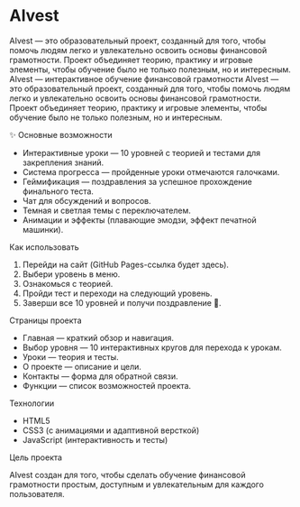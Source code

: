 # AIvest
AIvest — это образовательный проект, созданный для того, чтобы помочь людям легко и увлекательно освоить основы финансовой грамотности. Проект объединяет теорию, практику и игровые элементы, чтобы обучение было не только полезным, но и интересным.
AIvest — интерактивное обучение финансовой грамотности
AIvest — это образовательный проект, созданный для того, чтобы помочь людям легко и увлекательно освоить основы финансовой грамотности.  
Проект объединяет теорию, практику и игровые элементы, чтобы обучение было не только полезным, но и интересным.  

✨ Основные возможности  

- Интерактивные уроки — 10 уровней с теорией и тестами для закрепления знаний.  
- Система прогресса — пройденные уроки отмечаются галочками.  
- Геймификация — поздравления за успешное прохождение финального теста.  
- Чат для обсуждений и вопросов.  
- Темная и светлая темы с переключателем.  
- Анимации и эффекты (плавающие эмодзи, эффект печатной машинки).  
 
Как использовать  

1. Перейди на сайт (GitHub Pages-ссылка будет здесь).  
2. Выбери уровень в меню.  
3. Ознакомься с теорией.  
4. Пройди тест и переходи на следующий уровень.  
5. Заверши все 10 уровней и получи поздравление 🎉.  



Страницы проекта  

- Главная — краткий обзор и навигация.  
- Выбор уровня — 10 интерактивных кругов для перехода к урокам.  
- Уроки — теория и тесты.  
- О проекте — описание и цели.  
- Контакты — форма для обратной связи.  
- Функции — список возможностей проекта.  



Технологии  

- HTML5  
- CSS3 (с анимациями и адаптивной версткой)  
- JavaScript (интерактивность и тесты)  

 Цель проекта  

AIvest создан для того, чтобы сделать обучение финансовой грамотности простым, доступным и увлекательным для каждого пользователя.  
